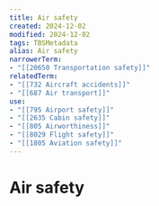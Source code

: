 ```yaml
---
title: Air safety
created: 2024-12-02
modified: 2024-12-02
tags: TBSMetadata
alias: Air safety
narrowerTerm:
- "[[20650 Transportation safety]]"
relatedTerm:
- "[[732 Aircraft accidents]]"
- "[[687 Air transport]]"
use:
- "[[795 Airport safety]]"
- "[[2635 Cabin safety]]"
- "[[805 Airworthiness]]"
- "[[8029 Flight safety]]"
- "[[1805 Aviation safety]]"
---
```

# Air safety
